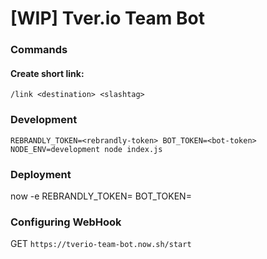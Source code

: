 # [WIP] Tver.io Team Bot

### Commands

#### Create short link:

```
/link <destination> <slashtag>
```

### Development

```
REBRANDLY_TOKEN=<rebrandly-token> BOT_TOKEN=<bot-token> NODE_ENV=development node index.js
```

### Deployment

now -e REBRANDLY_TOKEN=<rebrandly-token> BOT_TOKEN=<bot-token>

### Configuring WebHook

GET `https://tverio-team-bot.now.sh/start`
